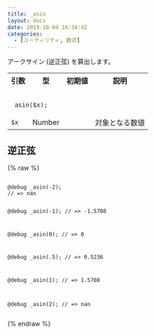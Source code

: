 ```yaml
---
title: _asin
layout: docs
date: 2019-10-04 16:34:42
categories:
  - [ユーティリティ, 数式]
---
```


アークサイン (逆正弦) を算出します。

<table>
  <tr>
    <th>引数</th>
    <th>型</th>
    <th>初期値</th>
    <th>説明</th>
  </tr>
  <tr>
    <td colspan="4">
      <pre class="language-scss"><code>
_asin($x);
</code></pre>
    </td>
  </tr>
  <tr>
    <td><code>$x</code></td>
    <td>Number</td>
    <td></td>
    <td>対象となる数値</td>
  </tr>
</table>

## 逆正弦

<div class="c demo">
  <div class="code">
    {% raw %}
      <pre class="language-scss"><code>
@debug _asin(-2);
// => nan

@debug _asin(-1);
// => -1.5708

@debug _asin(0);
// => 0

@debug _asin(.5);
// => 0.5236

@debug _asin(1);
// => 1.5708

@debug _asin(2);
// => nan
</code></pre>
    {% endraw %}
  </div>
</div>